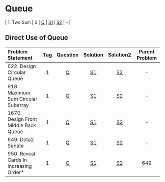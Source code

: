 # Queue

| 1. Two Sum        |  0  | [Q]() | [S1]() | [S2]() |       -        |

## Direct Use of Queue
| Problem Statement                      | Tag |                                     Question                                     |                                                       Solution                                                       |                                                       Solution2                                                        | Parent Problem |
|:---------------------------------------|:---:|:--------------------------------------------------------------------------------:|:--------------------------------------------------------------------------------------------------------------------:|:----------------------------------------------------------------------------------------------------------------------:|:--------------:|
| 622. Design Circular Queue             |  1  |      [Q](https://leetcode.com/problems/design-circular-queue/description/)       |        [S1](https://github.com/aatman-24/DSA/blob/main/LeetCode/Medium/622.%20Design%20Circular%20Queue.cpp)         |        [S2](https://github.com/aatman-24/Leetcode-revision/blob/main/src/622.%20Design%20Circular%20Queue.cpp)         |       -        |
| 918. Maximum Sum Circular Subarray     |  1  |  [Q](https://leetcode.com/problems/maximum-sum-circular-subarray/description/)   |   [S1](https://github.com/aatman-24/DSA/blob/main/LeetCode/Medium/918.%20Maximum%20Sum%20Circular%20Subarray.cpp)    |   [S2](https://github.com/aatman-24/Leetcode-revision/blob/main/src/918.%20Maximum%20Sum%20Circular%20Subarray.cpp)    |       -        |
| 1670. Design Front Middle Back Queue   |  1  |  [Q](https://leetcode.com/problems/design-front-middle-back-queue/description/)  | [S1](https://github.com/aatman-24/DSA/blob/main/LeetCode/Medium/1670.%20Design%20Front%20Middle%20Back%20Queue.cpp)  | [S2](https://github.com/aatman-24/Leetcode-revision/blob/main/src/1670.%20Design%20Front%20Middle%20Back%20Queue.cpp)  |       -        |
| 649. Dota2 Senate                      |  1  |           [Q](https://leetcode.com/problems/dota2-senate/description/)           |              [S1](https://github.com/aatman-24/DSA/blob/main/LeetCode/Medium/649.%20Dota2%20Senate.cpp)              |              [S2](https://github.com/aatman-24/Leetcode-revision/blob/main/src/649.%20Dota2%20Senate.cpp)              |       -        |
| 950. Reveal Cards In Increasing Order* |  1  | [Q](https://leetcode.com/problems/reveal-cards-in-increasing-order/description/) | [S1](https://github.com/aatman-24/DSA/blob/main/LeetCode/Medium/950.%20Reveal%20Cards%20In%20Increasing%20Order.cpp) | [S2](https://github.com/aatman-24/Leetcode-revision/blob/main/src/950.%20Reveal%20Cards%20In%20Increasing%20Order.cpp) |      649       |


